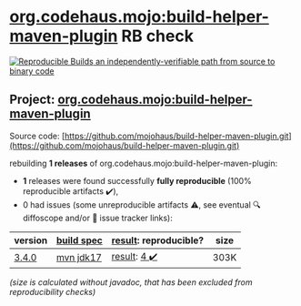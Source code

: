 [org.codehaus.mojo:build-helper-maven-plugin](https://central.sonatype.com/artifact/org.codehaus.mojo/build-helper-maven-plugin/versions) RB check
=======

[![Reproducible Builds](https://reproducible-builds.org/images/logos/rb.svg) an independently-verifiable path from source to binary code](https://reproducible-builds.org/)

## Project: [org.codehaus.mojo:build-helper-maven-plugin](https://central.sonatype.com/artifact/org.codehaus.mojo/build-helper-maven-plugin/versions)

Source code: [https://github.com/mojohaus/build-helper-maven-plugin.git](https://github.com/mojohaus/build-helper-maven-plugin.git)

rebuilding **1 releases** of org.codehaus.mojo:build-helper-maven-plugin:
- **1** releases were found successfully **fully reproducible** (100% reproducible artifacts :heavy_check_mark:),
- 0 had issues (some unreproducible artifacts :warning:, see eventual :mag: diffoscope and/or :memo: issue tracker links):

| version | [build spec](/BUILDSPEC.md) | [result](https://reproducible-builds.org/docs/jvm/): reproducible? | size |
| -- | --------- | ------ | -- |
| [3.4.0](https://central.sonatype.com/artifact/org.codehaus.mojo/build-helper-maven-plugin/3.4.0/pom) | [mvn jdk17](build-helper-maven-plugin-3.4.0.buildspec) | [result](build-helper-maven-plugin-3.4.0.buildinfo): [4 :heavy_check_mark: ](build-helper-maven-plugin-3.4.0.buildcompare) | 303K |

<i>(size is calculated without javadoc, that has been excluded from reproducibility checks)</i>
